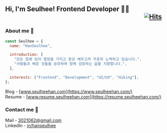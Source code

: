 ## Hi, I'm Seulhee! Frontend Developer 👨‍💻 <div align="right">[![Hits](https://hits.seeyoufarm.com/api/count/incr/badge.svg?url=https%3A%2F%2Fgithub.com%2Fhanseulhee%2Fhit-counter&count_bg=%2370ADB5&title_bg=%23132743&icon=&icon_color=%23E7E7E7&title=hits&edge_flat=true)](https://hits.seeyoufarm.com)</div>

### About me 🥸

```javascript
const Seulhee = {
  name: "HanSeulhee",

  introduction: [
    "모든 일에 있어 열정을 가지고 항상 배우고자 꾸준히 노력하고 있습니다.",
    "사람들과 배운 것들을 공유하며 함께 성장하는 삶을 지향합니다.",
  ],

  interests: ["Frontend", "Development", "UI/UX", "Hiking"],
};
```

Blog - [www.seulheehan.com](https://www.seulheehan.com/) <br />
Resume - [www.resume.seulheehan.com](https://resume.seulheehan.com/)<br />

### Contact me 🌱

Mail - [3021062@gmail.com](mailto:3021062@gmail.com) <br />
LinkedIn - [in/hanseulhee](https://www.linkedin.com/in/hanseulhee)
